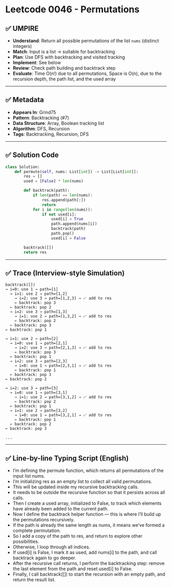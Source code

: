 # Leetcode 0046 - Permutations

## ✅ UMPIRE
- **Understand**: Return all possible permutations of the list `nums` (distinct integers)
- **Match**: Input is a list → suitable for backtracking
- **Plan**: Use DFS with backtracking and visited tracking
- **Implement**: See below
- **Review**: Check path building and backtrack step
- **Evaluate**: Time O(n!) due to all permutations, Space is O(n), due to the recursion depth, the path list, and the used array

---

## ✅ Metadata
- **Appears In**: Grind75
- **Pattern**: Backtracking (#7)
- **Data Structure**: Array, Boolean tracking list
- **Algorithm**: DFS, Recursion
- **Tags**: Backtracking, Recursion, DFS

---

## ✅ Solution Code

```python
class Solution:
    def permute(self, nums: List[int]) -> List[List[int]]:
        res = []
        used = [False] * len(nums)

        def backtrack(path):
            if len(path) == len(nums):
                res.append(path[:])
                return
            for i in range(len(nums)):
                if not used[i]:
                    used[i] = True
                    path.append(nums[i])
                    backtrack(path)
                    path.pop()
                    used[i] = False

        backtrack([])
        return res
```

---

## ✅ Trace (Interview-style Simulation)

```
backtrack([])
→ i=0: use 1 → path=[1]
  → i=1: use 2 → path=[1,2]
    → i=2: use 3 → path=[1,2,3] → ✅ add to res
    ← backtrack: pop 3
  ← backtrack: pop 2
  → i=2: use 3 → path=[1,3]
    → i=1: use 2 → path=[1,3,2] → ✅ add to res
    ← backtrack: pop 2
  ← backtrack: pop 3
← backtrack: pop 1

→ i=1: use 2 → path=[2]
  → i=0: use 1 → path=[2,1]
    → i=2: use 3 → path=[2,1,3] → ✅ add to res
    ← backtrack: pop 3
  ← backtrack: pop 1
  → i=2: use 3 → path=[2,3]
    → i=0: use 1 → path=[2,3,1] → ✅ add to res
    ← backtrack: pop 1
  ← backtrack: pop 3
← backtrack: pop 2

→ i=2: use 3 → path=[3]
  → i=0: use 1 → path=[3,1]
    → i=1: use 2 → path=[3,1,2] → ✅ add to res
    ← backtrack: pop 2
  ← backtrack: pop 1
  → i=1: use 2 → path=[3,2]
    → i=0: use 1 → path=[3,2,1] → ✅ add to res
    ← backtrack: pop 1
  ← backtrack: pop 2
← backtrack: pop 3

...
```

---

## ✅ Line-by-line Typing Script (English)

- I’m defining the permute function, which returns all permutations of the input list nums.
- I’m initializing res as an empty list to collect all valid permutations.
- This will be updated inside my recursive backtracking calls.
- It needs to be outside the recursive function so that it persists across all calls.
- Then I create a used array, initialized to False, to track which elements have already been added to the current path.
- Now I define the backtrack helper function — this is where I’ll build up the permutations recursively.
- If the path is already the same length as nums, it means we’ve formed a complete permutation.
- So I add a copy of the path to res, and return to explore other possibilities.
- Otherwise, I loop through all indices.
- If used[i] is False, I mark it as used, add nums[i] to the path, and call backtrack again to go deeper.
- After the recursive call returns, I perform the backtracking step: remove the last element from the path and reset used[i] to False.
- Finally, I call backtrack([]) to start the recursion with an empty path, and return the result list.